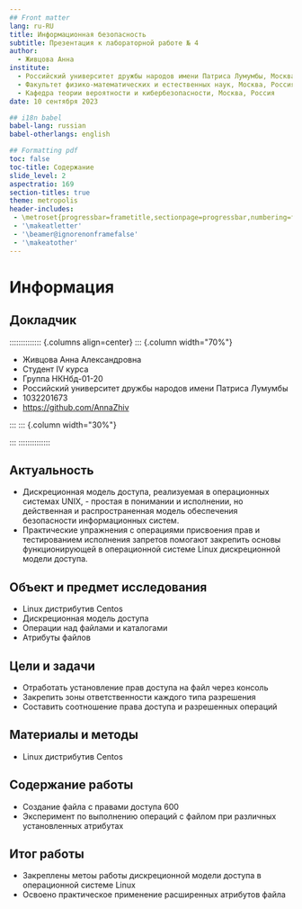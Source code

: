```yaml
---
## Front matter
lang: ru-RU
title: Информационная безопасность
subtitle: Презентация к лабораторной работе № 4
author:
  - Живцова Анна
institute:
  - Российский университет дружбы народов имени Патриса Лумумбы, Москва, Россия
  - Факультет физико-математических и естественных наук, Москва, Россия
  - Кафедра теории вероятности и кибербезопасности, Москва, Россия
date: 10 сентября 2023

## i18n babel
babel-lang: russian
babel-otherlangs: english

## Formatting pdf
toc: false
toc-title: Содержание
slide_level: 2
aspectratio: 169
section-titles: true
theme: metropolis
header-includes:
 - \metroset{progressbar=frametitle,sectionpage=progressbar,numbering=fraction}
 - '\makeatletter'
 - '\beamer@ignorenonframefalse'
 - '\makeatother'
---
```


# Информация

## Докладчик

:::::::::::::: {.columns align=center}
::: {.column width="70%"}

  * Живцова Анна Александровна
  * Студент IV курса
  * Группа НКНбд-01-20
  * Российский университет дружбы народов имени Патриса Лумумбы 
  * 1032201673
  * <https://github.com/AnnaZhiv>

:::
::: {.column width="30%"}

:::
::::::::::::::

## Актуальность

- Дискреционная модель доступа, реализуемая в операционных системах UNIX, - простая в понимании и исполнении, но действенная и распространенная модель обеспечения безопасности информационных систем.    
-  Практические упражнения с операциями присвоения прав и тестированием исполнения запретов помогают закрепить основы функционирующей в операционной системе Linux  дискреционной модели доступа.

## Объект и предмет исследования

- Linux дистрибутив Centos     
- Дискреционная модель доступа     
- Операции над файлами и каталогами  
- Атрибуты файлов        

## Цели и задачи

- Отработать установление прав доступа на файл через консоль         
- Закрепить зоны ответственности каждого типа разрешения     
- Составить соотношение права доступа и разрешенных операций        

## Материалы и методы

- Linux дистрибутив Centos      

## Содержание работы

- Создание файла с правами доступа 600     
- Эксперимент по выполнению операций с файлом при различных установленных атрибутах            

## Итог работы

- Закреплены метоы работы дискреционной модели доступа в операционной системе Linux    
- Освоено практическое применение расширенных атрибутов файла    






